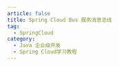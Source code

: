 ```yaml
---
article: false
title: Spring Cloud Bus 服务消息总线
tag:
  - SpringCloud
category:
  - Java 企业级开发
  - Spring Cloud学习教程
---
```


